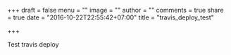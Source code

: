 +++
draft = false
menu = ""
image = ""
author = ""
comments = true
share = true
date = "2016-10-22T22:55:42+07:00"
title = "travis_deploy_test"

+++

Test travis deploy
